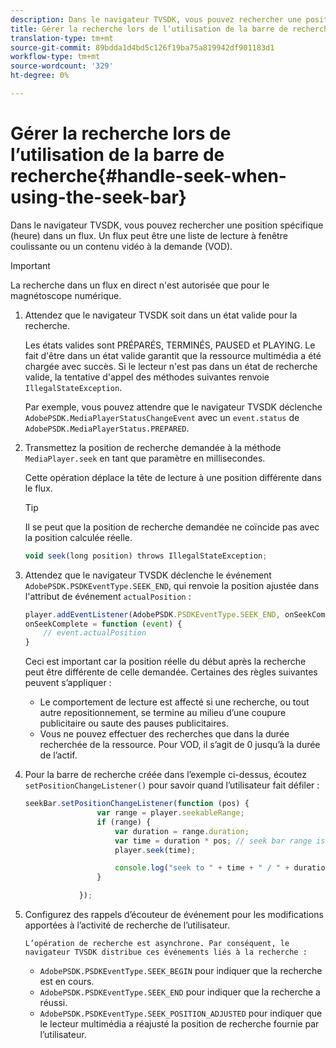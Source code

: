 ```yaml
---
description: Dans le navigateur TVSDK, vous pouvez rechercher une position spécifique (heure) dans un flux. Un flux peut être une liste de lecture à fenêtre coulissante ou un contenu vidéo à la demande (VOD).
title: Gérer la recherche lors de l’utilisation de la barre de recherche
translation-type: tm+mt
source-git-commit: 89bdda1d4bd5c126f19ba75a819942df901183d1
workflow-type: tm+mt
source-wordcount: '329'
ht-degree: 0%

---
```



# Gérer la recherche lors de l’utilisation de la barre de recherche{#handle-seek-when-using-the-seek-bar}

Dans le navigateur TVSDK, vous pouvez rechercher une position spécifique (heure) dans un flux. Un flux peut être une liste de lecture à fenêtre coulissante ou un contenu vidéo à la demande (VOD).

>[!IMPORTANT]
>
>La recherche dans un flux en direct n&#39;est autorisée que pour le magnétoscope numérique.

1. Attendez que le navigateur TVSDK soit dans un état valide pour la recherche.

   Les états valides sont PRÉPARÉS, TERMINÉS, PAUSED et PLAYING. Le fait d&#39;être dans un état valide garantit que la ressource multimédia a été chargée avec succès. Si le lecteur n&#39;est pas dans un état de recherche valide, la tentative d&#39;appel des méthodes suivantes renvoie `IllegalStateException`.

   Par exemple, vous pouvez attendre que le navigateur TVSDK déclenche `AdobePSDK.MediaPlayerStatusChangeEvent` avec un `event.status` de `AdobePSDK.MediaPlayerStatus.PREPARED`.

1. Transmettez la position de recherche demandée à la méthode `MediaPlayer.seek` en tant que paramètre en millisecondes.

   Cette opération déplace la tête de lecture à une position différente dans le flux.

   >[!TIP]
   >
   >Il se peut que la position de recherche demandée ne coïncide pas avec la position calculée réelle.

   ```js
   void seek(long position) throws IllegalStateException;
   ```

1. Attendez que le navigateur TVSDK déclenche le événement `AdobePSDK.PSDKEventType.SEEK_END`, qui renvoie la position ajustée dans l&#39;attribut de événement `actualPosition` :

   ```js
   player.addEventListener(AdobePSDK.PSDKEventType.SEEK_END, onSeekComplete); 
   onSeekComplete = function (event) {
       // event.actualPosition
   }
   ```

   Ceci est important car la position réelle du début après la recherche peut être différente de celle demandée. Certaines des règles suivantes peuvent s’appliquer :

   * Le comportement de lecture est affecté si une recherche, ou tout autre repositionnement, se termine au milieu d’une coupure publicitaire ou saute des pauses publicitaires.
   * Vous ne pouvez effectuer des recherches que dans la durée recherchée de la ressource. Pour VOD, il s’agit de 0 jusqu’à la durée de l’actif.

1. Pour la barre de recherche créée dans l’exemple ci-dessus, écoutez `setPositionChangeListener()` pour savoir quand l’utilisateur fait défiler :

   ```js
   seekBar.setPositionChangeListener(function (pos) { 
                   var range = player.seekableRange; 
                   if (range) { 
                       var duration = range.duration; 
                       var time = duration * pos; // seek bar range is [0,1] 
                       player.seek(time); 
   
                       console.log("seek to " + time + " / " + duration); 
                   } 
   
               }); 
   ```

1. Configurez des rappels d’écouteur de événement pour les modifications apportées à l’activité de recherche de l’utilisateur.

       L’opération de recherche est asynchrone. Par conséquent, le navigateur TVSDK distribue ces événements liés à la recherche :
   
   * `AdobePSDK.PSDKEventType.SEEK_BEGIN` pour indiquer que la recherche est en cours.
   * `AdobePSDK.PSDKEventType.SEEK_END` pour indiquer que la recherche a réussi.
   * `AdobePSDK.PSDKEventType.SEEK_POSITION_ADJUSTED` pour indiquer que le lecteur multimédia a réajusté la position de recherche fournie par l’utilisateur.

